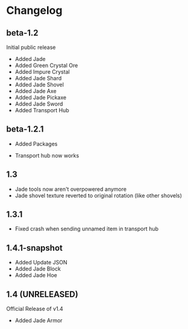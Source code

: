 Changelog
=========

beta-1.2
---------
Initial public release

+ Added Jade
+ Added Green Crystal Ore
+ Added Impure Crystal
+ Added Jade Shard
+ Added Jade Shovel
+ Added Jade Axe
+ Added Jade Pickaxe
+ Added Jade Sword
+ Added Transport Hub

beta-1.2.1
-----------
+ Added Packages

* Transport hub now works

1.3
----
* Jade tools now aren't overpowered anymore
* Jade shovel texture reverted to original rotation (like other shovels)

1.3.1
------
* Fixed crash when sending unnamed item in transport hub

1.4.1-snapshot
---------------
+ Added Update JSON
+ Added Jade Block
+ Added Jade Hoe

1.4 **(UNRELEASED)**
---------------------
Official Release of v1.4

+ Added Jade Armor